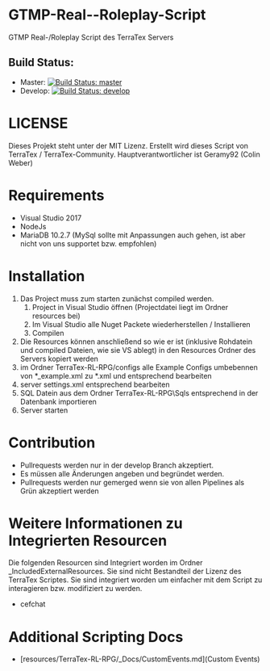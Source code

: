 # GTMP-Real--Roleplay-Script
GTMP Real-/Roleplay Script des TerraTex Servers   
   
## Build Status:
- Master: [![Build Status: master](http://build.terratex.eu:8080/buildStatus/icon?job=TerraTex-Community/GT-MP-Reallife-RPG-Script/master)](http://build.terratex.eu:8080/job/TerraTex-Community/GT-MP-Reallife-RPG-Script/master)    
- Develop: [![Build Status: develop](http://build.terratex.eu:8080/buildStatus/icon?job=TerraTex-Community/GT-MP-Reallife-RPG-Script/develop)](http://build.terratex.eu:8080/job/TerraTex-Community/GT-MP-Reallife-RPG-Script/develop)    
   
# LICENSE
Dieses Projekt steht unter der MIT Lizenz.
Erstellt wird dieses Script von TerraTex / TerraTex-Community.
Hauptverantwortlicher ist Geramy92 (Colin Weber)

# Requirements
- Visual Studio 2017
- NodeJs
- MariaDB 10.2.7 (MySql sollte mit Anpassungen auch gehen, ist aber nicht von uns supportet bzw. empfohlen)

# Installation
1. Das Project muss zum starten zunächst compiled werden. 
    1. Project in Visual Studio öffnen (Projectdatei liegt im Ordner resources bei)  
    2. Im Visual Studio alle Nuget Packete wiederherstellen / Installieren
    3. Compilen
2. Die Resources können anschließend so wie er ist (inklusive Rohdatein und compiled Dateien, wie sie VS ablegt) in den Resources Ordner des Servers kopiert werden
3. im Ordner TerraTex-RL-RPG/configs alle Example Configs umbebennen von \*_example.xml zu *.xml und entsprechend bearbeiten
4. server settings.xml entsprechend bearbeiten
5. SQL Datein aus dem Ordner TerraTex-RL-RPG\Sqls entsprechend in der Datenbank importieren
6. Server starten

# Contribution
- Pullrequests werden nur in der develop Branch akzeptiert. 
- Es müssen alle Änderungen angeben und begründet werden.
- Pullrequests werden nur gemerged wenn sie von allen Pipelines als Grün akzeptiert werden

# Weitere Informationen zu Integrierten Resourcen
Die folgenden Resourcen sind Integriert worden im Ordner _IncludedExternalResources. Sie sind nicht Bestandteil der Lizenz des TerraTex Scriptes.
Sie sind integriert worden um einfacher mit dem Script zu interagieren bzw. modifiziert zu werden.
- cefchat  

# Additional Scripting Docs
- [resources/TerraTex-RL-RPG/_Docs/CustomEvents.md](Custom Events)